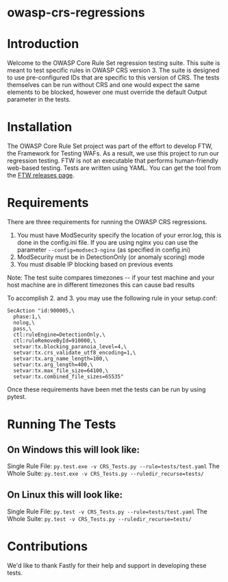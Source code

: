 owasp-crs-regressions
=====================

Introduction
============
Welcome to the OWASP Core Rule Set regression testing suite. This suite is meant to test specific rules in OWASP CRS version 3. The suite is designed to use pre-configured IDs that are specific to this version of CRS. The tests themselves can be run without CRS and one would expect the same elements to be blocked, however one must override the default Output parameter in the tests.

Installation
============
The OWASP Core Rule Set project was part of the effort to develop FTW, the Framework for Testing WAFs. As a result, we use this project to run our regression testing. FTW is not an executable that performs human-friendly web-based testing. Tests are written using YAML. You can get the tool from the [FTW releases page](https://github.com/coreruleset/go-ftw/releases).
 
Requirements
============
There are three requirements for running the OWASP CRS regressions.

1. You must have ModSecurity specify the location of your error.log, this is done in the config.ini file. If you are using nginx you can use the parameter `--config=modsec3-nginx` (as specified in config.ini)
2. ModSecurity must be in DetectionOnly (or anomaly scoring) mode
3. You must disable IP blocking based on previous events

Note: The test suite compares timezones -- if your test machine and your host machine are in different timezones this can cause bad results

To accomplish 2. and 3. you may use the following rule in your setup.conf:

```
SecAction "id:900005,\
  phase:1,\
  nolog,\
  pass,\
  ctl:ruleEngine=DetectionOnly,\
  ctl:ruleRemoveById=910000,\
  setvar:tx.blocking_paranoia_level=4,\
  setvar:tx.crs_validate_utf8_encoding=1,\
  setvar:tx.arg_name_length=100,\
  setvar:tx.arg_length=400,\
  setvar:tx.max_file_size=64100,\
  setvar:tx.combined_file_sizes=65535"
```

Once these requirements have been met the tests can be run by using pytest.

Running The Tests
=================

On Windows this will look like:
-------------------------------
Single Rule File:
```py.test.exe -v CRS_Tests.py --rule=tests/test.yaml```
The Whole Suite:
```py.test.exe -v CRS_Tests.py --ruledir_recurse=tests/```

On Linux this will look like:
-----------------------------
Single Rule File:
```py.test -v CRS_Tests.py --rule=tests/test.yaml```
The Whole Suite:
```py.test -v CRS_Tests.py --ruledir_recurse=tests/```

Contributions
=============

We'd like to thank Fastly for their help and support in developing these tests.
